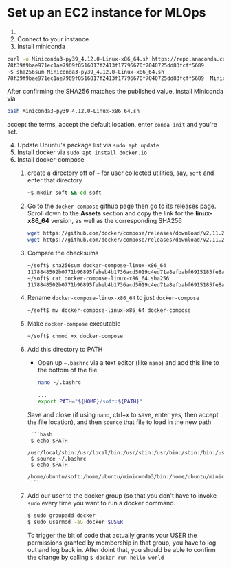 # Set up an EC2 instance for MLOps

1. <backfill instructions on EC2 instance config>
2. Connect to your instance
3. Install miniconda

```bash
curl -o Miniconda3-py39_4.12.0-Linux-x86_64.sh https://repo.anaconda.com/miniconda/Miniconda3-py39_4.12.0-Linux-x86_64.sh
78f39f9bae971ec1ae7969f0516017f2413f17796670f7040725dd83fcff5689
~$ sha256sum Miniconda3-py39_4.12.0-Linux-x86_64.sh 
78f39f9bae971ec1ae7969f0516017f2413f17796670f7040725dd83fcff5689  Miniconda3-py39_4.12.0-Linux-x86_64.sh
```

After confirming the SHA256 matches the published value, install Miniconda via

```bash
bash Miniconda3-py39_4.12.0-Linux-x86_64.sh
```
accept the terms, accept the default location, enter `conda init` and you're set.

4. Update Ubuntu's package list via ```sudo apt update```
5. Install docker via `sudo apt install docker.io`
6. Install docker-compose
    1. create a directory off of `~` for user collected utilities, say, `soft` and enter that directory

        ```bash
        ~$ mkdir soft && cd soft
        ```

    2. Go to the `docker-compose` github page then go to its [releases](https://github.com/docker/compose/releases) page. Scroll down to the **Assets** section and copy the link for the **linux-x86_64** version, as well as the corresponding SHA256

        ```bash
        wget https://github.com/docker/compose/releases/download/v2.11.2/docker-compose-linux-x86_64
        wget https://github.com/docker/compose/releases/download/v2.11.2/docker-compose-linux-x86_64.sha256
        ```

    3. Compare the checksums

        ```bash
        ~/soft$ sha256sum docker-compose-linux-x86_64
        1178848502b0771b96895febeb4b1736acd5019c4ed71a8efbabf6915185fe8a  docker-compose-linux-x86_64
        ~/soft$ cat docker-compose-linux-x86_64.sha256
        1178848502b0771b96895febeb4b1736acd5019c4ed71a8efbabf6915185fe8a *docker-compose-linux-x86_64
        ```

    4. Rename `docker-compose-linux-x86_64` to just `docker-compose`

        ```bash
        ~/soft$ mv docker-compose-linux-x86_64 docker-compose
        ```

    5. Make `docker-compose` executable

        ```bash
        ~/soft$ chmod +x docker-compose
        ```

    6. Add this directory to PATH
        * Open up `~.bashrc` via a text editor (like `nano`) and add this line to the bottom of the file

            ```bash
            nano ~/.bashrc

            ...
            export PATH="${HOME}/soft:${PATH}"
            ```

        Save and close (if using `nano`, ctrl+x to save, enter yes, then accept the file location), and then `source` that file to load in the new path

            ```bash
            $ echo $PATH
            /usr/local/sbin:/usr/local/bin:/usr/sbin:/usr/bin:/sbin:/bin:/usr/games:/usr/local/games:/snap/bin
            $ source ~/.bashrc
            $ echo $PATH
            /home/ubuntu/soft:/home/ubuntu/miniconda3/bin:/home/ubuntu/miniconda3/condabin:/usr/local/sbin:/usr/local/bin:/usr/sbin:/usr/bin:/sbin:/bin:/usr/games:/usr/local/games:/snap/bin
            ```
    7. Add our user to the docker group (so that you don't have to invoke `sudo` every time you want to run a docker command.

        ```bash
        $ sudo groupadd docker
        $ sudo usermod -aG docker $USER
        ```

        To trigger the bit of code that actually grants your USER the permissions granted by membership in that group, you have to log out and log back in. After doint that, you should be able to confirm the change by calling `$ docker run hello-world`